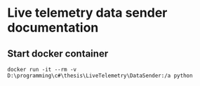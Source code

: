 # Live telemetry data sender documentation

## Start docker container

`docker run -it --rm -v D:\programming\c#\thesis\LiveTelemetry\DataSender:/a python`
